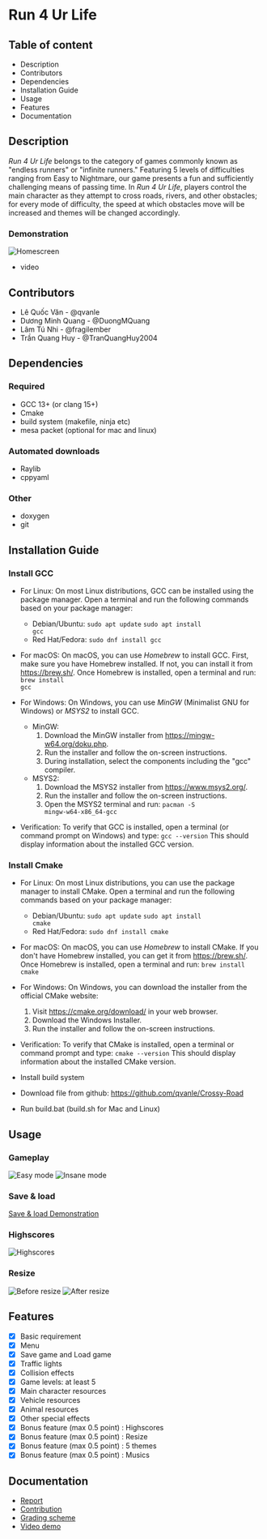 # Run 4 Ur Life
<!-- ![Static Badge](https://img.shields.io/badge/make-color000-black)
![Static Badge](https://img.shields.io/badge/make-color001-red)
![Static Badge](https://img.shields.io/badge/make-color010-green)
![Static Badge](https://img.shields.io/badge/make-color100-blue)
![Static Badge](https://img.shields.io/badge/make-color011-yellow)
![Static Badge](https://img.shields.io/badge/make-color101-fuchsia)
![Static Badge](https://img.shields.io/badge/make-color110-cyan)
![Static Badge](https://img.shields.io/badge/make-color111-white) -->

## Table of content 
- Description
- Contributors
- Dependencies
- Installation Guide
- Usage
- Features
- Documentation

## Description 

*Run 4 Ur Life* belongs to the category of games commonly known as "endless runners" or "infinite runners." Featuring 5 levels of difficulties ranging from Easy to Nightmare, our game presents a fun and sufficiently challenging means of passing time.
In *Run 4 Ur Life*, players control the main character as they attempt to cross roads, rivers, and other obstacles; for every mode of difficulty, the speed at which obstacles move will be increased and themes will be changed accordingly.

### Demonstration
![Homescreen](./docs/img/homescreen.png)
- video

## Contributors
- Lê Quốc Văn - @qvanle
- Dương Minh Quang - @DuongMQuang
- Lâm Tú Nhi - @fragilember
- Trần Quang Huy - @TranQuangHuy2004

## Dependencies
### Required
- GCC 13+ (or clang 15+)
- Cmake 
- build system (makefile, ninja etc)
- mesa packet (optional for mac and linux)
### Automated downloads
- Raylib
- cppyaml
### Other 
- doxygen 
- git 

## Installation Guide 

### Install GCC
- For Linux:
On most Linux distributions, GCC can be installed using the package manager. Open a terminal and run the following commands based on your package manager:
    - Debian/Ubuntu:
        <code>sudo apt update</code>
        <code>sudo apt install gcc</code>
    - Red Hat/Fedora:
        <code>sudo dnf install gcc</code>

- For macOS:
On macOS, you can use *Homebrew* to install GCC. First, make sure you have Homebrew installed. If not, you can install it from https://brew.sh/. Once Homebrew is installed, open a terminal and run:
    <code>brew install gcc</code>

- For Windows:
On Windows, you can use *MinGW* (Minimalist GNU for Windows) or *MSYS2* to install GCC.
    - MinGW:
        1. Download the MinGW installer from https://mingw-w64.org/doku.php.
        2. Run the installer and follow the on-screen instructions.
        3. During installation, select the components including the "gcc" compiler.
    - MSYS2:
        1. Download the MSYS2 installer from https://www.msys2.org/.
        2. Run the installer and follow the on-screen instructions.
        3. Open the MSYS2 terminal and run:
        <code>pacman -S mingw-w64-x86_64-gcc</code>

- Verification:
To verify that GCC is installed, open a terminal (or command prompt on Windows) and type: <code>gcc --version</code>
This should display information about the installed GCC version.

### Install Cmake 
- For Linux:
On most Linux distributions, you can use the package manager to install CMake. Open a terminal and run the following commands based on your package manager:
    - Debian/Ubuntu:
        <code>sudo apt update</code>
        <code>sudo apt install cmake</code>
    - Red Hat/Fedora:
        <code>sudo dnf install cmake</code>

- For macOS:
On macOS, you can use *Homebrew* to install CMake. If you don't have Homebrew installed, you can get it from https://brew.sh/. Once Homebrew is installed, open a terminal and run:
    <code>brew install cmake</code>

- For Windows:
On Windows, you can download the installer from the official CMake website:
    1. Visit https://cmake.org/download/ in your web browser.
    2. Download the Windows Installer.
    3. Run the installer and follow the on-screen instructions.

- Verification:
To verify that CMake is installed, open a terminal or command prompt and type: <code>cmake --version</code>
This should display information about the installed CMake version.

- Install build system 
- Download file from github: https://github.com/qvanle/Crossy-Road
- Run build.bat (build.sh for Mac and Linux)

## Usage 
### Gameplay 
![Easy mode](./docs/img/gameplay.png)
![Insane mode](./docs/img/gameplay2.png)

### Save & load 
[Save & load Demonstration](https://youtu.be/-8zYW2Oad_o)

### Highscores 
![Highscores](/docs/img/highscore.png)

### Resize 
![Before resize](/docs/img/resize1.png)
![After resize](/docs/img/resize2.png)

## Features 
- [x] Basic requirement
- [x] Menu
- [x] Save game and Load game
- [x] Traffic lights
- [x] Collision effects
- [x] Game levels: at least 5
- [x] Main character resources
- [x] Vehicle resources
- [x] Animal resources
- [x] Other special effects
- [x] Bonus feature (max 0.5 point) : Highscores
- [x] Bonus feature (max 0.5 point) : Resize 
- [x] Bonus feature (max 0.5 point) : 5 themes 
- [x] Bonus feature (max 0.5 point) : Musics

## Documentation 
- [Report]()
- [Contribution](https://docs.google.com/spreadsheets/d/1AVUBVkAyLRs_uJDbkoPnMfpPMAuqWG7FugoVfJgquLs/edit?usp=sharing)
- [Grading scheme](https://docs.google.com/spreadsheets/d/1jVbS3Elh6-2IouKZW_RCUDCNzjiY3pcXCJgKksatuZs/edit?usp=sharing)
- [Video demo]()





